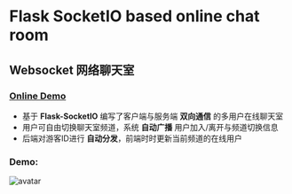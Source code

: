 # Flask SocketIO based online chat room

## Websocket 网络聊天室

### [Online Demo](https://zhangnie.me/chat)

- 基于 **Flask-SocketIO** 编写了客户端与服务端 **双向通信** 的多用户在线聊天室
- 用户可自由切换聊天室频道，系统 **自动广播** 用户加入/离开与频道切换信息
- 后端对游客ID进行 **自动分发**，前端时时更新当前频道的在线用户

### Demo: 

![avatar](https://wx1.sinaimg.cn/large/927e2755gy1frrhxgd82ug22g217j4qp.gif)